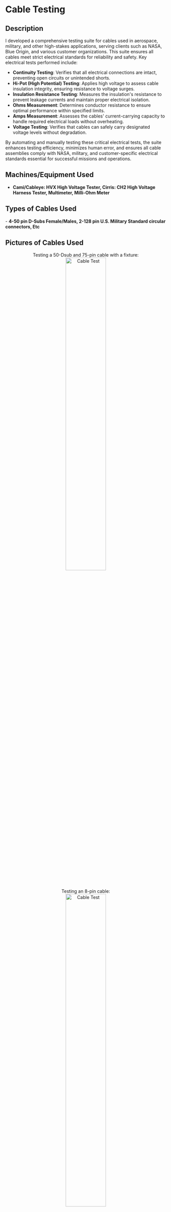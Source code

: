 <h1> Cable Testing</h1>


<h2>Description</h2>
I developed a comprehensive testing suite for cables used in aerospace, military, and other high-stakes applications, serving clients such as NASA, Blue Origin, and various customer organizations. This suite ensures all cables meet strict electrical standards for reliability and safety. Key electrical tests performed include:

- **Continuity Testing**: Verifies that all electrical connections are intact, preventing open circuits or unintended shorts.
- **Hi-Pot (High Potential) Testing**: Applies high voltage to assess cable insulation integrity, ensuring resistance to voltage surges.
- **Insulation Resistance Testing**: Measures the insulation's resistance to prevent leakage currents and maintain proper electrical isolation.
- **Ohms Measurement**: Determines conductor resistance to ensure optimal performance within specified limits.
- **Amps Measurement**: Assesses the cables' current-carrying capacity to handle required electrical loads without overheating.
- **Voltage Testing**: Verifies that cables can safely carry designated voltage levels without degradation.

By automating and manually testing these critical electrical tests, the suite enhances testing efficiency, minimizes human error, and ensures all cable assemblies comply with NASA, military, and customer-specific electrical standards essential for successful missions and operations.
<br />


<h2>Machines/Equipment Used</h2>

- <b> Cami/Cableye: HVX High Voltage Tester, Cirris: CH2 High Voltage Harness Tester, Multimeter, Milli-Ohm Meter  </b> 

<h2>Types of Cables Used</h2>
- <b> 4-50 pin D-Subs Female/Males, 2-128 pin U.S. Military Standard circular connectors, Etc</b> 

<h2> Pictures of Cables Used</h2>

<p align="center">
Testing a 50-Dsub and 75-pin cable with a fixture: <br/>
<img src="https://i.imgur.com/UhFi8k2.jpeg" height="50%" width="50%" alt="Cable Test"/>
<br />
<br />
Testing an 8-pin cable:  <br/>
<img src="https://i.imgur.com/v227GEQ.jpeg" height="50%" width="50%" alt="Cable Test"/>
<br />
<br />
 Tested the 8-pin cable and it passed!: <br/>
<img src="https://i.imgur.com/TPoVI4C.jpeg" height="60%" width="60%" alt="Cable Test"/>
<br />
<br />
A cable with only 2 pins being tested <br/>
<img src="https://i.imgur.com/FBk1Kcu.jpeg" height="50%" width="50%" alt="Cable Test"/>
<br />
<br />
Me having to test a whole bucket of cables 😃 (This one took a long time Haha):  <br/>
<img src="https://i.imgur.com/uocQN87.jpeg" height="45%" width="45%" alt="Cable Test"/>
<br />
<br />
Testing Continuity for the whole bucket of cables: <br/>
<img src="https://i.imgur.com/jq0hdGa.jpeg" height="60%" width="60%" alt="Cable Test"/>
<br />
<br />

<!--
 ```diff
- text in red
+ text in green
! text in orange
# text in gray
@@ text in purple (and bold)@@
```
--!>
